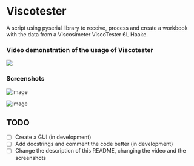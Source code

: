 # Viscotester
A script using pyserial library to receive, process and create a workbook with the data from a Viscosimeter ViscoTester 6L Haake. 

### Video demonstration of the usage of Viscotester
[![](http://img.youtube.com/vi/Qgn4emD9hb0/0.jpg)](http://www.youtube.com/watch?v=Qgn4emD9hb0 "")


### Screenshots
![image](https://user-images.githubusercontent.com/42140919/52665106-e83fc480-2ef1-11e9-85ad-28706656d035.png)

![image](https://user-images.githubusercontent.com/42140919/54149030-1b537600-4414-11e9-9d2d-44d25d3f7bd0.png)

## TODO
- [ ] Create a GUI (in development)
- [ ] Add docstrings and comment the code better (in development)
- [ ] Change the description of this README, changing the video and the screenshots
